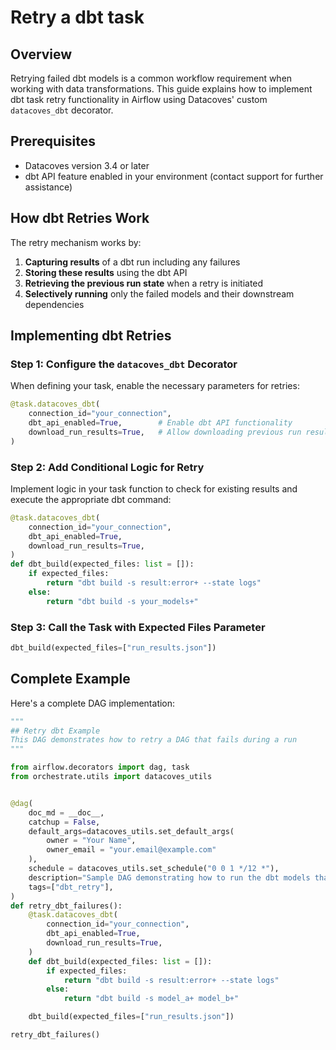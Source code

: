 # Retry a dbt task

## Overview

Retrying failed dbt models is a common workflow requirement when working with data transformations. This guide explains how to implement dbt task retry functionality in Airflow using Datacoves' custom `datacoves_dbt` decorator.

## Prerequisites

- Datacoves version 3.4 or later
- dbt API feature enabled in your environment (contact support for further assistance)

## How dbt Retries Work

The retry mechanism works by:

1. **Capturing results** of a dbt run including any failures
2. **Storing these results** using the dbt API
3. **Retrieving the previous run state** when a retry is initiated
4. **Selectively running** only the failed models and their downstream dependencies

## Implementing dbt Retries

### Step 1: Configure the `datacoves_dbt` Decorator

When defining your task, enable the necessary parameters for retries:

```python
@task.datacoves_dbt(
    connection_id="your_connection",
    dbt_api_enabled=True,        # Enable dbt API functionality
    download_run_results=True,   # Allow downloading previous run results
)
```

### Step 2: Add Conditional Logic for Retry

Implement logic in your task function to check for existing results and execute the appropriate dbt command:

```python
@task.datacoves_dbt(
    connection_id="your_connection",
    dbt_api_enabled=True,
    download_run_results=True,
)
def dbt_build(expected_files: list = []):
    if expected_files:
        return "dbt build -s result:error+ --state logs"
    else:
        return "dbt build -s your_models+"
```

### Step 3: Call the Task with Expected Files Parameter

```python
dbt_build(expected_files=["run_results.json"])
```

## Complete Example

Here's a complete DAG implementation:

```python
"""
## Retry dbt Example
This DAG demonstrates how to retry a DAG that fails during a run
"""

from airflow.decorators import dag, task
from orchestrate.utils import datacoves_utils


@dag(
    doc_md = __doc__,
    catchup = False,
    default_args=datacoves_utils.set_default_args(
        owner = "Your Name",
        owner_email = "your.email@example.com"
    ),
    schedule = datacoves_utils.set_schedule("0 0 1 */12 *"),
    description="Sample DAG demonstrating how to run the dbt models that fail",
    tags=["dbt_retry"],
)
def retry_dbt_failures():
    @task.datacoves_dbt(
        connection_id="your_connection",
        dbt_api_enabled=True,
        download_run_results=True,
    )
    def dbt_build(expected_files: list = []):
        if expected_files:
            return "dbt build -s result:error+ --state logs"
        else:
            return "dbt build -s model_a+ model_b+"

    dbt_build(expected_files=["run_results.json"])

retry_dbt_failures()
```

